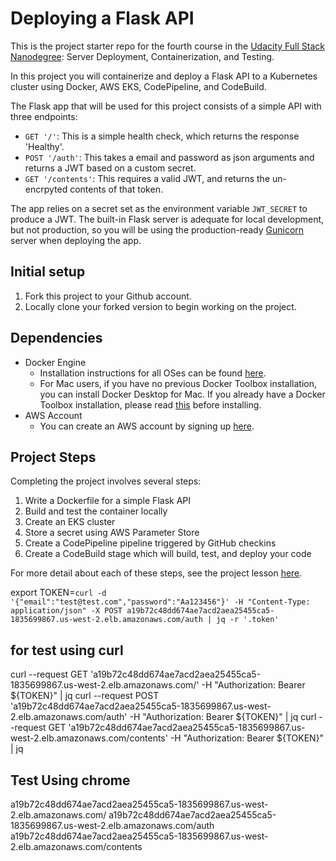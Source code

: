 # Deploying a Flask API

This is the project starter repo for the fourth course in the [Udacity Full Stack Nanodegree](https://www.udacity.com/course/full-stack-web-developer-nanodegree--nd004): Server Deployment, Containerization, and Testing.

In this project you will containerize and deploy a Flask API to a Kubernetes cluster using Docker, AWS EKS, CodePipeline, and CodeBuild.

The Flask app that will be used for this project consists of a simple API with three endpoints:

- `GET '/'`: This is a simple health check, which returns the response 'Healthy'.
- `POST '/auth'`: This takes a email and password as json arguments and returns a JWT based on a custom secret.
- `GET '/contents'`: This requires a valid JWT, and returns the un-encrpyted contents of that token.

The app relies on a secret set as the environment variable `JWT_SECRET` to produce a JWT. The built-in Flask server is adequate for local development, but not production, so you will be using the production-ready [Gunicorn](https://gunicorn.org/) server when deploying the app.

## Initial setup

1. Fork this project to your Github account.
2. Locally clone your forked version to begin working on the project.

## Dependencies

- Docker Engine
  - Installation instructions for all OSes can be found [here](https://docs.docker.com/install/).
  - For Mac users, if you have no previous Docker Toolbox installation, you can install Docker Desktop for Mac. If you already have a Docker Toolbox installation, please read [this](https://docs.docker.com/docker-for-mac/docker-toolbox/) before installing.
- AWS Account
  - You can create an AWS account by signing up [here](https://aws.amazon.com/#).

## Project Steps

Completing the project involves several steps:

1. Write a Dockerfile for a simple Flask API
2. Build and test the container locally
3. Create an EKS cluster
4. Store a secret using AWS Parameter Store
5. Create a CodePipeline pipeline triggered by GitHub checkins
6. Create a CodeBuild stage which will build, test, and deploy your code

For more detail about each of these steps, see the project lesson [here](https://classroom.udacity.com/nanodegrees/nd004/parts/1d842ebf-5b10-4749-9e5e-ef28fe98f173/modules/ac13842f-c841-4c1a-b284-b47899f4613d/lessons/becb2dac-c108-4143-8f6c-11b30413e28d/concepts/092cdb35-28f7-4145-b6e6-6278b8dd7527).

export TOKEN=`curl -d '{"email":"test@test.com","password":"Aa123456"}' -H "Content-Type: application/json" -X POST a19b72c48dd674ae7acd2aea25455ca5-1835699867.us-west-2.elb.amazonaws.com/auth | jq -r '.token'`

## for test using curl

curl --request GET 'a19b72c48dd674ae7acd2aea25455ca5-1835699867.us-west-2.elb.amazonaws.com/' -H "Authorization: Bearer ${TOKEN}" | jq 
curl --request POST 'a19b72c48dd674ae7acd2aea25455ca5-1835699867.us-west-2.elb.amazonaws.com/auth' -H "Authorization: Bearer ${TOKEN}" | jq
curl --request GET 'a19b72c48dd674ae7acd2aea25455ca5-1835699867.us-west-2.elb.amazonaws.com/contents' -H "Authorization: Bearer \${TOKEN}" | jq

## Test Using chrome

a19b72c48dd674ae7acd2aea25455ca5-1835699867.us-west-2.elb.amazonaws.com/
a19b72c48dd674ae7acd2aea25455ca5-1835699867.us-west-2.elb.amazonaws.com/auth
a19b72c48dd674ae7acd2aea25455ca5-1835699867.us-west-2.elb.amazonaws.com/contents
